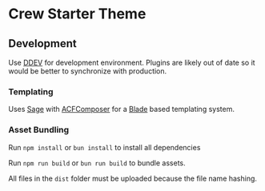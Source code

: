 # Crew Starter Theme

## Development

Use [DDEV](https://ddev.readthedocs.io/en/stable/) for development environment. Plugins are likely out of date so it would be better to synchronize with production.

### Templating
Uses [Sage](https://docs.roots.io/sage/10.x/installation/) with [ACFComposer](https://github.com/Log1x/acf-composer) for a [Blade](https://laravel.com/docs/master/blade) based templating system.

### Asset Bundling
Run `npm install` or `bun install` to install all dependencies

Run `npm run build` or `bun run build` to bundle assets.

All files in the `dist` folder must be uploaded because the file name hashing.